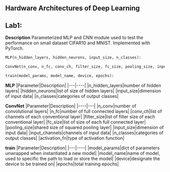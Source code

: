 ﻿## Hardware Architectures of Deep Learning

## Lab1:
**Description**
Parameterized MLP and CNN module used to test the performance on small dataset CIFAR10 and MNIST. Implemented with PyTorch.

```python
MLP(n_hidden_layers, hidden_neurons, input_size, n_classes):
```

```python
ConvNet(n_conv, n_fc, conv_ch, filter_size, fc_size, pooling_size, input_size, input_channels, n_classes, activation_fn): #same usage as LeNet
```

```python
train(model_params, model_name, device, epochs):
```

**MLP**
|Parameter|Description|
|---|----|
|n_hidden_layers|number of hidden layers|
|hidden_neurons|list of size of hidden layers|
|input_size|dimension of input data|
|n_classes|categories of output classes|

**ConvNet**
|Parameter|Description|
|----|---|
|n_conv|number of convolutional layers|
|n_fc|number of full connected layers|
|conv_ch|list of channels of each conventional layer|
|filter_size|list of filter size of each conventional layer|
|fc_size|list of size of each full connected layer|
|pooling_size|shared size of squared pooling layer|
|input_size|dimension of input data|
|input_channels|channels of input data|
|n_classes|categories of output classes|
|activation_fn|type of activation function|

**train**
|Parameter|Description|
|---|----|
|model_params|dict of parameters unwrapped when instantiated a new model|
|model_name|name of model, used to specific the path to load or store the model|
|device|designate the device to be trained on|
|epochs|total training epochs|
